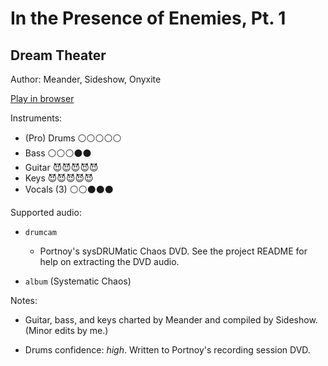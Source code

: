 # In the Presence of Enemies, Pt\. 1

## Dream Theater

Author: Meander, Sideshow, Onyxite

[Play in browser](http://pages.cs.wisc.edu/~tolly/customs/?title=in-the-presence-of-enemies-pt-1&artist=dream-theater)

Instruments:

  * (Pro) Drums ⚪️⚪️⚪️⚪️⚪️
  * Bass ⚪️⚪️⚪️⚫️⚫️
  * Guitar 😈😈😈😈😈
  * Keys 😈😈😈😈😈
  * Vocals (3) ⚪️⚪️⚫️⚫️⚫️

Supported audio:

  * `drumcam`

    * Portnoy's sysDRUMatic Chaos DVD. See the project README for help on extracting the DVD audio.

  * `album` (Systematic Chaos)

Notes:

  * Guitar, bass, and keys charted by Meander and compiled by Sideshow. (Minor edits by me.)

  * Drums confidence: *high*. Written to Portnoy's recording session DVD.


